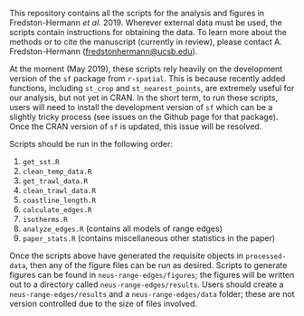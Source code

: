 This repository contains all the scripts for the analysis and figures in Fredston-Hermann *et al.* 2019. Wherever external data must be used, the scripts contain instructions for obtaining the data. To learn more about the methods or to cite the manuscript (currently in review), please contact A. Fredston-Hermann (fredstonhermann@ucsb.edu). 

At the moment (May 2019), these scripts rely heavily on the development version of the `sf` package from `r-spatial`. This is because recently added functions, including `st_crop` and `st_nearest_points`, are extremely useful for our analysis, but not yet in CRAN. In the short term, to run these scripts, users will need to install the development version of `sf` which can be a slightly tricky process (see issues on the Github page for that package). Once the CRAN version of `sf` is updated, this issue will be resolved. 

Scripts should be run in the following order: 

1. `get_sst.R`
1. `clean_temp_data.R`
1. `get_trawl_data.R`
1. `clean_trawl_data.R`
1. `coastline_length.R`
1. `calculate_edges.R`
1. `isotherms.R`
1. `analyze_edges.R` (contains all models of range edges)
1. `paper_stats.R` (contains miscellaneous other statistics in the paper)

Once the scripts above have generated the requisite objects in `processed-data`, then any of the figure files can be run as desired. Scripts to generate figures can be found in `neus-range-edges/figures`; the figures will be written out to a directory called `neus-range-edges/results`. Users should create a `neus-range-edges/results` and a `neus-range-edges/data` folder; these are not version controlled due to the size of files involved. 
